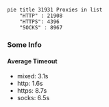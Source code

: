 
```mermaid
pie title 31931 Proxies in list
    "HTTP" : 21908
    "HTTPS": 4396
    "SOCKS" : 8967
```

### Some Info
#### Average Timeout

- mixed: 3.1s
- http: 1.6s
- https: 8.7s
- socks: 6.5s